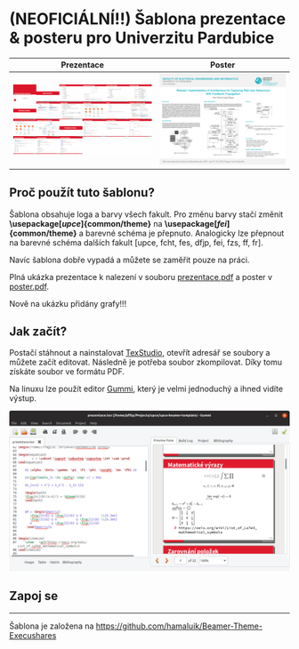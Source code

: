 # (NEOFICIÁLNÍ!!) Šablona prezentace & posteru pro Univerzitu Pardubice 


Prezentace            |  Poster
:-------------------------:|:-------------------------:
[![Alt text](ukazka-front.jpg?raw=true "Title")](prezentace.pdf) |  [![Alt text](poster.png?raw=true "Title")](poster.pdf)



## Proč použít tuto šablonu?

Šablona obsahuje loga a barvy všech fakult. Pro změnu barvy stačí změnit **\usepackage[_upce_]{common/theme}**  na **\usepackage[_fei_]{common/theme}** a barevné schéma je přepnuto.
Analogicky lze přepnout na barevné schéma dalších fakult [upce, fcht, fes, dfjp, fei, fzs, ff, fr].


Navíc šablona dobře vypadá a můžete se zaměřit pouze na práci.

Plná ukázka prezentace k nalezení v souboru [prezentace.pdf](prezentace.pdf) a poster v [poster.pdf](poster.pdf).

Nově na ukázku přidány grafy!!!


## Jak začít?

Postačí stáhnout a nainstalovat [TexStudio](https://www.texstudio.org/), otevřít adresář se soubory a můžete začít editovat.
Následně je potřeba soubor zkompilovat. Díky tomu získáte soubor ve formátu PDF.

Na linuxu lze použít editor [Gummi](gummi-editor.png), který je velmi jednoduchý a ihned vidíte výstup.

![Alt text](gummi-editor.png "Gummi editor")


## Zapoj se

---

Šablona je založena na https://github.com/hamaluik/Beamer-Theme-Execushares
